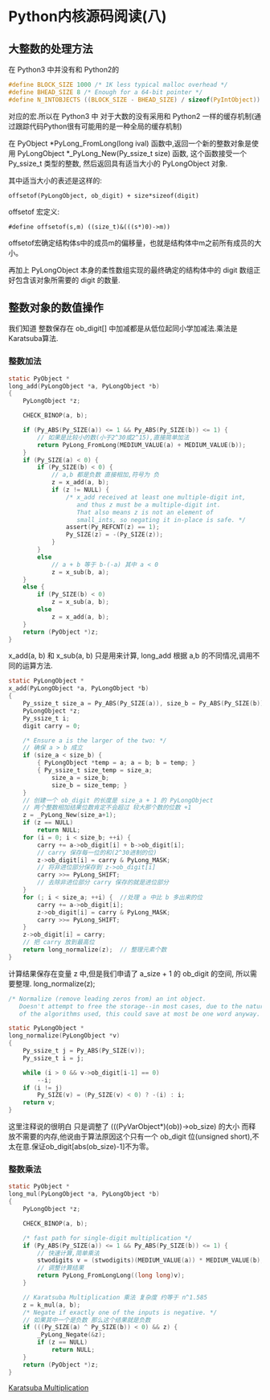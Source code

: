 # Python内核源码阅读(八)

## 大整数的处理方法

在 Python3 中并没有和 Python2的

```C
#define BLOCK_SIZE 1000 /* 1K less typical malloc overhead */
#define BHEAD_SIZE 8 /* Enough for a 64-bit pointer */
#define N_INTOBJECTS ((BLOCK_SIZE - BHEAD_SIZE) / sizeof(PyIntObject))
```
对应的宏.所以在 Python3 中 对于大数的没有采用和 Python2 一样的缓存机制(通过跟踪代码Python很有可能用的是一种全局的缓存机制)

在 PyObject *PyLong_FromLong(long ival) 函数中,返回一个新的整数对象是使用 
PyLongObject *_PyLong_New(Py_ssize_t size) 函数, 这个函数接受一个 Py_ssize_t 类型的整数, 然后返回具有适当大小的 PyLongObject 对象.

其中适当大小的表述是这样的:

    offsetof(PyLongObject, ob_digit) + size*sizeof(digit)

offsetof 宏定义:

    #define offsetof(s,m) ((size_t)&(((s*)0)->m))

offsetof宏确定结构体s中的成员m的偏移量，也就是结构体中m之前所有成员的大小。

再加上 PyLongObject 本身的柔性数组实现的最终确定的结构体中的 digit 数组正好包含该对象所需要的 digit 的数量.

## 整数对象的数值操作

我们知道 整数保存在 ob_digit[] 中加减都是从低位起同小学加减法.乘法是Karatsuba算法.

### 整数加法
```C
static PyObject *
long_add(PyLongObject *a, PyLongObject *b)
{
    PyLongObject *z;

    CHECK_BINOP(a, b);

    if (Py_ABS(Py_SIZE(a)) <= 1 && Py_ABS(Py_SIZE(b)) <= 1) {
        // 如果是比较小的数(小于2^30或2^15),直接简单加法
        return PyLong_FromLong(MEDIUM_VALUE(a) + MEDIUM_VALUE(b));
    }
    if (Py_SIZE(a) < 0) {
        if (Py_SIZE(b) < 0) {
            // a,b 都是负数 直接相加,符号为 负
            z = x_add(a, b);
            if (z != NULL) {
                /* x_add received at least one multiple-digit int,
                   and thus z must be a multiple-digit int.
                   That also means z is not an element of
                   small_ints, so negating it in-place is safe. */
                assert(Py_REFCNT(z) == 1);
                Py_SIZE(z) = -(Py_SIZE(z));
            }
        }
        else
            // a + b 等于 b-(-a) 其中 a < 0 
            z = x_sub(b, a);
    }
    else {
        if (Py_SIZE(b) < 0)
            z = x_sub(a, b);
        else
            z = x_add(a, b);
    }
    return (PyObject *)z;
}
```

x_add(a, b) 和 x_sub(a, b) 只是用来计算, long_add 根据 a,b 的不同情况,调用不同的运算方法.

```C
static PyLongObject *
x_add(PyLongObject *a, PyLongObject *b)
{
    Py_ssize_t size_a = Py_ABS(Py_SIZE(a)), size_b = Py_ABS(Py_SIZE(b));
    PyLongObject *z;
    Py_ssize_t i;
    digit carry = 0;

    /* Ensure a is the larger of the two: */
    // 确保 a > b 成立
    if (size_a < size_b) {
        { PyLongObject *temp = a; a = b; b = temp; }
        { Py_ssize_t size_temp = size_a;
            size_a = size_b;
            size_b = size_temp; }
    }
    // 创建一个 ob_digit 的长度是 size_a + 1 的 PyLongObject
    // 两个整数相加结果位数肯定不会超过 较大那个数的位数 +1 
    z = _PyLong_New(size_a+1);
    if (z == NULL)
        return NULL;
    for (i = 0; i < size_b; ++i) {
        carry += a->ob_digit[i] + b->ob_digit[i];
        // carry 保存每一位的和(2^30进制的位)
        z->ob_digit[i] = carry & PyLong_MASK;
        // 将非进位部分保存到 z->ob_digit[i]
        carry >>= PyLong_SHIFT;
        // 去除非进位部分 carry 保存的就是进位部分
    }
    for (; i < size_a; ++i) {  //处理 a 中比 b 多出来的位
        carry += a->ob_digit[i];
        z->ob_digit[i] = carry & PyLong_MASK;
        carry >>= PyLong_SHIFT;
    }
    z->ob_digit[i] = carry;
    // 把 carry 放到最高位
    return long_normalize(z);  // 整理元素个数
}
```

计算结果保存在变量 z 中,但是我们申请了 a_size + 1 的 ob_digit 的空间, 所以需要整理. long_normalize(z); 

```C
/* Normalize (remove leading zeros from) an int object.
   Doesn't attempt to free the storage--in most cases, due to the nature
   of the algorithms used, this could save at most be one word anyway. */

static PyLongObject *
long_normalize(PyLongObject *v)
{
    Py_ssize_t j = Py_ABS(Py_SIZE(v));
    Py_ssize_t i = j;

    while (i > 0 && v->ob_digit[i-1] == 0)
        --i;
    if (i != j)
        Py_SIZE(v) = (Py_SIZE(v) < 0) ? -(i) : i;
    return v;
}
```
这里注释说的很明白 只是调整了 (((PyVarObject*)(ob))->ob_size) 的大小 而释放不需要的内存,他说由于算法原因这个只有一个 ob_digit 位(unsigned short),不太在意.保证ob_digit[abs(ob_size)-1]不为零。

### 整数乘法

```C
static PyObject *
long_mul(PyLongObject *a, PyLongObject *b)
{
    PyLongObject *z;

    CHECK_BINOP(a, b);

    /* fast path for single-digit multiplication */
    if (Py_ABS(Py_SIZE(a)) <= 1 && Py_ABS(Py_SIZE(b)) <= 1) {
        // 快速计算,简单乘法
        stwodigits v = (stwodigits)(MEDIUM_VALUE(a)) * MEDIUM_VALUE(b);
        // 调整计算结果
        return PyLong_FromLongLong((long long)v);
    }

    // Karatsuba Multiplication 乘法 复杂度 约等于 n^1.585
    z = k_mul(a, b);
    /* Negate if exactly one of the inputs is negative. */
    // 如果其中一个是负数 那么这个结果就是负数
    if (((Py_SIZE(a) ^ Py_SIZE(b)) < 0) && z) {
        _PyLong_Negate(&z);
        if (z == NULL)
            return NULL;
    }
    return (PyObject *)z;
}

```

[Karatsuba Multiplication](https://en.wikipedia.org/wiki/Karatsuba_algorithm)